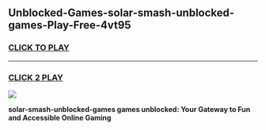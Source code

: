 
## Unblocked-Games-solar-smash-unblocked-games-Play-Free-4vt95
<h3>
<a href="https://premium76.site?title=solar-smash-unblocked-games&ref=18A1">CLICK TO PLAY</a></h3>
<hr>

<h3>
<a href="https://premium76.site?title=solar-smash-unblocked-games&ref=18A1">CLICK 2 PLAY</a>
  
</h3>

<a href="https://premium76.site?title=solar-smash-unblocked-games&ref=18A1"><img src="https://clearcache.store/games.png"></a>


**solar-smash-unblocked-games games unblocked: Your Gateway to Fun and Accessible Online Gaming**
